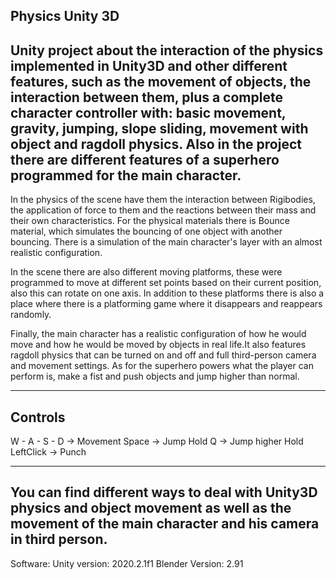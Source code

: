 Physics Unity 3D
----------------------------------
Unity project about the interaction of the physics implemented in Unity3D and other different features, such as the movement of objects, the interaction between them, plus a complete character controller with: basic movement, gravity, jumping, slope sliding, movement with object and ragdoll physics. Also in the project there are different features of a superhero programmed for the main character.
----------------------------------
In the physics of the scene have them the interaction between Rigibodies, the application of force to them and the reactions between their mass and their own characteristics. For the physical materials there is Bounce material, which simulates the bouncing of one object with another bouncing. There is a simulation of the main character's layer with an almost realistic configuration.

In the scene there are also different moving platforms, these were programmed to move at different set points based on their current position, also this can rotate on one axis. In addition to these platforms there is also a place where there is a platforming game where it disappears and reappears randomly.

Finally, the main character has a realistic configuration of how he would move and how he would be moved by objects in real life.It also features ragdoll physics that can be turned on and off and full third-person camera and movement settings. As for the superhero powers what the player can perform is, make a fist and push objects and jump higher than normal.

----------------------------------
Controls
----------------------------------
W - A - S - D -> Movement
Space -> Jump
Hold Q -> Jump higher
Hold LeftClick -> Punch

----------------------------------
You can find different ways to deal with Unity3D physics and object movement as well as the movement of the main character and his camera in third person.
----------------------------------
Software:
Unity version: 2020.2.1f1
Blender Version: 2.91
